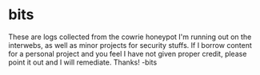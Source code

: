 # bits
These are logs collected from the cowrie honeypot I'm running out on the interwebs, as well as minor projects for security stuffs.
If I borrow content for a personal project and you feel I have not given proper credit, please point it out and I will remediate.
Thanks!
-bits

